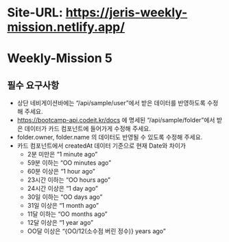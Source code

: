 # Site-URL: https://jeris-weekly-mission.netlify.app/

# Weekly-Mission 5
## **필수 요구사항**
- 상단 네비게이션바에는 “/api/sample/user”에서 받은 데이터를 반영하도록 수정해 주세요.
- https://bootcamp-api.codeit.kr/docs 에 명세된 “/api/sample/folder”에서 받은 데이터가 카드 컴포넌트에 들어가게 수정해 주세요.
- folder.owner, folder.name 의 데이터도 반영될 수 있도록 수정해 주세요.
- 카드 컴포넌트에서 createdAt 데이터 기준으로 현재 Date와 차이가
  - 2분 미만은 “1 minute ago”
  - 59분 이하는 “OO minutes ago”
  - 60분 이상은 “1 hour ago”
  - 23시간 이하는 “OO hours ago”
  - 24시간 이상은 “1 day ago”
  - 30일 이하는 “OO days ago”
  - 31일 이상은 “1 month ago”
  - 11달 이하는 “OO months ago”
  - 12달 이상은 “1 year ago”
  - OO달 이상은 “{OO/12(소수점 버린 정수)} years ago”